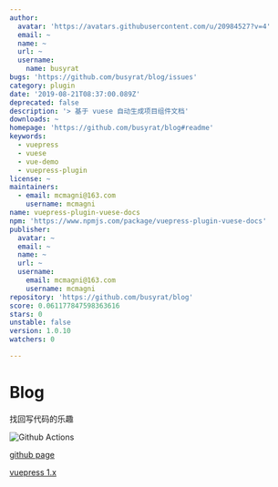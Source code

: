 ```yaml
---
author:
  avatar: 'https://avatars.githubusercontent.com/u/20984527?v=4'
  email: ~
  name: ~
  url: ~
  username:
    name: busyrat
bugs: 'https://github.com/busyrat/blog/issues'
category: plugin
date: '2019-08-21T08:37:00.089Z'
deprecated: false
description: '> 基于 vuese 自动生成项目组件文档'
downloads: ~
homepage: 'https://github.com/busyrat/blog#readme'
keywords:
  - vuepress
  - vuese
  - vue-demo
  - vuepress-plugin
license: ~
maintainers:
  - email: mcmagni@163.com
    username: mcmagni
name: vuepress-plugin-vuese-docs
npm: 'https://www.npmjs.com/package/vuepress-plugin-vuese-docs'
publisher:
  avatar: ~
  email: ~
  name: ~
  url: ~
  username:
    email: mcmagni@163.com
    username: mcmagni
repository: 'https://github.com/busyrat/blog'
score: 0.061177847598363616
stars: 0
unstable: false
version: 1.0.10
watchers: 0

---
```


# Blog

找回写代码的乐趣

![Github Actions](https://github.com/busyrat/blog/workflows/Deploy%20gh-pages/badge.svg)

[github page](https://busyrat.github.io/blog/)

[vuepress 1.x](https://v1.vuepress.vuejs.org/zh/guide/global-computed.html#site)
